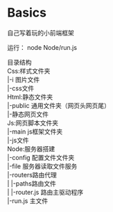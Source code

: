 # Basics
自己写着玩的小前端框架

运行： node Node/run.js

目录结构  
 Css:样式文件夹  
 |-i 图片文件  
 |-css文件  
 Html:静态文件夹  
 |-public 通用文件夹（网页头网页尾）  
 |-静态网页文件  
 Js:网页脚本文件夹  
 |-main js框架文件夹   
 |-js文件  
 Node:服务器搭建  
 |-config 配置文件文件夹  
 |-file   服务器读取文件服务  
 |-routers路由代理  
 |  |-paths路由文件  
 |  |-router.js 路由主驱动程序  
 |-run.js 主文件  
